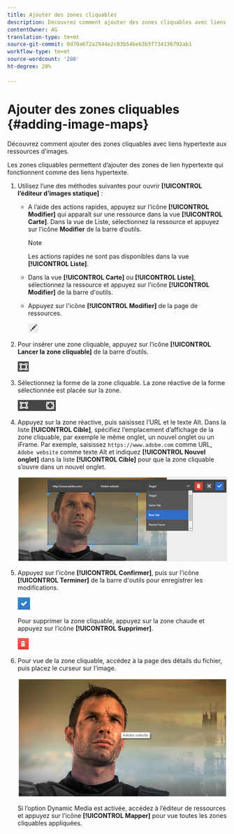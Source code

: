 ```yaml
---
title: Ajouter des zones cliquables
description: Découvrez comment ajouter des zones cliquables avec liens hypertexte aux ressources d’images.
contentOwner: AG
translation-type: tm+mt
source-git-commit: 0d70a672a2944e2c03b54beb3b5f734136792ab1
workflow-type: tm+mt
source-wordcount: '288'
ht-degree: 20%

---
```



# Ajouter des zones cliquables {#adding-image-maps}

Découvrez comment ajouter des zones cliquables avec liens hypertexte aux ressources d’images.

Les zones cliquables permettent d’ajouter des zones de lien hypertexte qui fonctionnent comme des liens hypertexte.

1. Utilisez l’une des méthodes suivantes pour ouvrir **[!UICONTROL l’éditeur d’images statique]** :

   * A l’aide des actions rapides, appuyez sur l’icône **[!UICONTROL Modifier]** qui apparaît sur une ressource dans la vue **[!UICONTROL Carte]**. Dans la vue de Liste, sélectionnez la ressource et appuyez sur l’icône **Modifier** de la barre d’outils.

      >[!NOTE]
      >
      >Les actions rapides ne sont pas disponibles dans la vue **[!UICONTROL Liste]**.

   * Dans la vue **[!UICONTROL Carte]** ou **[!UICONTROL Liste]**, sélectionnez la ressource et appuyez sur l&#39;icône **[!UICONTROL Modifier]** de la barre d&#39;outils.
   * Appuyez sur l&#39;icône **[!UICONTROL Modifier]** de la page de ressources.

      ![chlimage_1-420](assets/chlimage_1-420.png)

1. Pour insérer une zone cliquable, appuyez sur l’icône **[!UICONTROL Lancer la zone cliquable]** de la barre d’outils.

   ![chlimage_1-421](assets/chlimage_1-421.png)

1. Sélectionnez la forme de la zone cliquable. La zone réactive de la forme sélectionnée est placée sur la zone.

   ![chlimage_1-422](assets/chlimage_1-422.png)

1. Appuyez sur la zone réactive, puis saisissez l’URL et le texte Alt. Dans la liste **[!UICONTROL Cible]**, spécifiez l’emplacement d’affichage de la zone cliquable, par exemple le même onglet, un nouvel onglet ou un iFrame. Par exemple, saisissez `https://www.adobe.com` comme URL, `Adobe website` comme texte Alt et indiquez **[!UICONTROL Nouvel onglet]** dans la liste **[!UICONTROL Cible]** pour que la zone cliquable s’ouvre dans un nouvel onglet.

   ![chlimage_1-423](assets/chlimage_1-423.png)

1. Appuyez sur l&#39;icône **[!UICONTROL Confirmer]**, puis sur l&#39;icône **[!UICONTROL Terminer]** de la barre d&#39;outils pour enregistrer les modifications.

   ![chlimage_1-424](assets/chlimage_1-424.png)

   Pour supprimer la zone cliquable, appuyez sur la zone chaude et appuyez sur l’icône **[!UICONTROL Supprimer]**.

   ![chlimage_1-425](assets/chlimage_1-425.png)

1. Pour vue de la zone cliquable, accédez à la page des détails du fichier, puis placez le curseur sur l’image.

   ![chlimage_1-426](assets/chlimage_1-426.png)

   Si l’option Dynamic Media est activée, accédez à l’éditeur de ressources et appuyez sur l’icône **[!UICONTROL Mapper]** pour vue toutes les zones cliquables appliquées.
